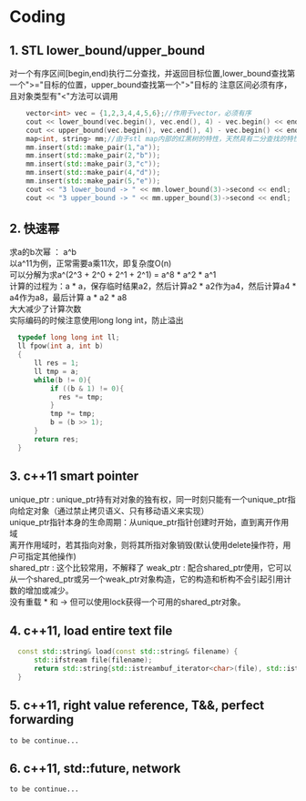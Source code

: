 # Coding
## 1. STL lower_bound/upper_bound
对一个有序区间\[begin,end)执行二分查找，并返回目标位置,lower_bound查找第一个">="目标的位置，upper_bound查找第一个">"目标的
注意区间必须有序，且对象类型有"<"方法可以调用  
```c++
    vector<int> vec = {1,2,3,4,4,5,6};//作用于vector，必须有序  
    cout << lower_bound(vec.begin(), vec.end(), 4) - vec.begin() << endl;//3  
    cout << upper_bound(vec.begin(), vec.end(), 4) - vec.begin() << endl;//5  
    map<int, string> mm;//由于stl map内部的红黑树的特性，天然具有二分查找的特性，所以stl为map提供了专门的方法
    mm.insert(std::make_pair(1,"a"));  
    mm.insert(std::make_pair(2,"b"));  
    mm.insert(std::make_pair(3,"c"));  
    mm.insert(std::make_pair(4,"d"));  
    mm.insert(std::make_pair(5,"e"));  
    cout << "3 lower_bound -> " << mm.lower_bound(3)->second << endl;  
    cout << "3 upper_bound -> " << mm.upper_bound(3)->second << endl;
```
## 2. 快速幂 
求a的b次幂 ： a^b  
  以a^11为例，正常需要a乘11次，即复杂度O(n)  
  可以分解为求a^(2^3 + 2^0 + 2^1 + 2^1) = a^8 * a^2 * a^1  
  计算的过程为：a * a，保存临时结果a2，然后计算a2 * a2作为a4，然后计算a4 * a4作为a8，最后计算 a * a2 * a8  
  大大减少了计算次数  
  实际编码的时候注意使用long long int，防止溢出  
  ```c++
    typedef long long int ll;
    ll fpow(int a, int b)
    {
        ll res = 1;
        ll tmp = a;
        while(b != 0){
            if ((b & 1) != 0){
              res *= tmp;
            }
            tmp *= tmp;
            b = (b >> 1);
        }
        return res;
    }
 ```
## 3. c++11 smart pointer  
unique_ptr : unique_ptr持有对对象的独有权，同一时刻只能有一个unique_ptr指向给定对象（通过禁止拷贝语义、只有移动语义来实现）  
             unique_ptr指针本身的生命周期：从unique_ptr指针创建时开始，直到离开作用域  
             离开作用域时，若其指向对象，则将其所指对象销毁(默认使用delete操作符，用户可指定其他操作)  
shared_ptr : 这个比较常用，不解释了
weak_ptr   : 配合shared_ptr使用，它可以从一个shared_ptr或另一个weak_ptr对象构造，它的构造和析构不会引起引用计数的增加或减少。  
             没有重载 * 和 -> 但可以使用lock获得一个可用的shared_ptr对象。  
## 4. c++11, load entire text file  
  ```c++
    const std::string& load(const std::string& filename) {
        std::ifstream file(filename);
        return std::string{std::istreambuf_iterator<char>(file), std::istreambuf_iterator<char>()};
    }
  ```
## 5. c++11, right value reference, T&&, perfect forwarding
    to be continue...
## 6. c++11, std::future, network
    to be continue...
